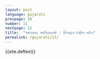 ```yaml
---
layout: post
language: gujarati
prevpage: 10
number: 11
nextpage: 12
title:  "અધ્યાય અગિયારમો : વિશ્વરૂપ-દર્શન-યોગ"
permalink: /gujarati/11/
---
```


{{site.deftext}}